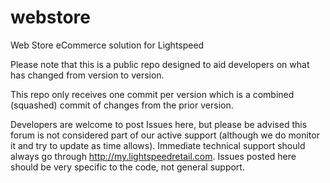 webstore
========

Web Store eCommerce solution for Lightspeed

Please note that this is a public repo designed to aid developers on what has changed from version to version.

This repo only receives one commit per version which is a combined (squashed) commit of changes from the prior version.

Developers are welcome to post Issues here, but please be advised this forum is not considered part of our active support (although we do monitor it and try to update as time allows). Immediate technical support should always go through http://my.lightspeedretail.com. Issues posted here should be very specific to the code, not general support.

